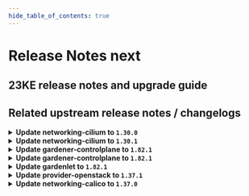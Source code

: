 ```yaml
---
hide_table_of_contents: true
---
```


# Release Notes next

## 23KE release notes and upgrade guide

## Related upstream release notes / changelogs


<details>
<summary><b>Update networking-cilium to <code>1.30.0</code></b></summary>

# [gardener/gardener-extension-networking-cilium]

## ✨ New Features

- `[USER]` `networking-cilium` extension now supports [Shoot Force Deletion](https://github.com/gardener/gardener/blob/master/docs/usage/shoot_operations.md#force-deletion).  by @shafeeqes [#218]
## 🏃 Others

- `[OPERATOR]` Egress gateway validation is fixed in case kube-proxy is disabled. by @DockToFuture [#220]
- `[OPERATOR]` Update cilium to `v1.14.3`. by @DockToFuture [#222]
- `[OPERATOR]` The following dependency is updated:  
  - github.com/gardener/gardener: v1.76.0 -> v1.80.1  
  - k8s.io/* : v0.26.3 -> v0.28.2  
  - sigs.k8s.io/controller-runtime: v0.14.6-> v0.16.2 by @shafeeqes [#213]

## Docker Images
gardener-extension-admission-cilium: `eu.gcr.io/gardener-project/gardener/extensions/admission-cilium:v1.30.0`
gardener-extension-networking-cilium: `eu.gcr.io/gardener-project/gardener/extensions/networking-cilium:v1.30.0`


</details>

<details>
<summary><b>Update networking-cilium to <code>1.30.1</code></b></summary>

no release notes available

## Docker Images
gardener-extension-admission-cilium: `eu.gcr.io/gardener-project/gardener/extensions/admission-cilium:v1.30.1`
gardener-extension-networking-cilium: `eu.gcr.io/gardener-project/gardener/extensions/networking-cilium:v1.30.1`


</details>

<details>
<summary><b>Update gardener-controlplane to <code>1.82.1</code></b></summary>

# [gardener/gardener]

## 🐛 Bug Fixes

- `[OPERATOR]` A bug causing the managedseed controller to error if the controller restarts and the seed secret is already deleted is now fixed. by @shafeeqes [#8699]
- `[OPERATOR]` A bug has been fixed which caused `ServiceAccount`s related to garden access secrets for extensions to leak in the seed namespace in the garden cluster after uninstallation of said extensions. by @rfranzke [#8697]
## 🏃 Others

- `[OPERATOR]` github.com/gardener/etcd-druid #714 @aaronfern  
  Alpine image used in init containers is now part of the IMAGEVECTOR_OVERWRITE by @gardener-ci-robot [#8684]
- `[OPERATOR]` The testmachinery tests now use `AdminKubeconfig` of the `Shoot`s of `ManagedSeed`s to create seed client. by @shafeeqes [#8698]

## Docker Images
admission-controller: `eu.gcr.io/gardener-project/gardener/admission-controller:v1.82.1`
apiserver: `eu.gcr.io/gardener-project/gardener/apiserver:v1.82.1`
controller-manager: `eu.gcr.io/gardener-project/gardener/controller-manager:v1.82.1`
gardenlet: `eu.gcr.io/gardener-project/gardener/gardenlet:v1.82.1`
operator: `eu.gcr.io/gardener-project/gardener/operator:v1.82.1`
resource-manager: `eu.gcr.io/gardener-project/gardener/resource-manager:v1.82.1`
scheduler: `eu.gcr.io/gardener-project/gardener/scheduler:v1.82.1`


</details>

<details>
<summary><b>Update gardener-controlplane to <code>1.82.1</code></b></summary>

# [gardener/gardener]

## 🐛 Bug Fixes

- `[OPERATOR]` A bug causing the managedseed controller to error if the controller restarts and the seed secret is already deleted is now fixed. by @shafeeqes [#8699]
- `[OPERATOR]` A bug has been fixed which caused `ServiceAccount`s related to garden access secrets for extensions to leak in the seed namespace in the garden cluster after uninstallation of said extensions. by @rfranzke [#8697]
## 🏃 Others

- `[OPERATOR]` github.com/gardener/etcd-druid #714 @aaronfern  
  Alpine image used in init containers is now part of the IMAGEVECTOR_OVERWRITE by @gardener-ci-robot [#8684]
- `[OPERATOR]` The testmachinery tests now use `AdminKubeconfig` of the `Shoot`s of `ManagedSeed`s to create seed client. by @shafeeqes [#8698]

## Docker Images
admission-controller: `eu.gcr.io/gardener-project/gardener/admission-controller:v1.82.1`
apiserver: `eu.gcr.io/gardener-project/gardener/apiserver:v1.82.1`
controller-manager: `eu.gcr.io/gardener-project/gardener/controller-manager:v1.82.1`
gardenlet: `eu.gcr.io/gardener-project/gardener/gardenlet:v1.82.1`
operator: `eu.gcr.io/gardener-project/gardener/operator:v1.82.1`
resource-manager: `eu.gcr.io/gardener-project/gardener/resource-manager:v1.82.1`
scheduler: `eu.gcr.io/gardener-project/gardener/scheduler:v1.82.1`


</details>

<details>
<summary><b>Update gardenlet to <code>1.82.1</code></b></summary>

# [gardener/gardener]

## 🐛 Bug Fixes

- `[OPERATOR]` A bug causing the managedseed controller to error if the controller restarts and the seed secret is already deleted is now fixed. by @shafeeqes [#8699]
- `[OPERATOR]` A bug has been fixed which caused `ServiceAccount`s related to garden access secrets for extensions to leak in the seed namespace in the garden cluster after uninstallation of said extensions. by @rfranzke [#8697]
## 🏃 Others

- `[OPERATOR]` github.com/gardener/etcd-druid #714 @aaronfern  
  Alpine image used in init containers is now part of the IMAGEVECTOR_OVERWRITE by @gardener-ci-robot [#8684]
- `[OPERATOR]` The testmachinery tests now use `AdminKubeconfig` of the `Shoot`s of `ManagedSeed`s to create seed client. by @shafeeqes [#8698]

## Docker Images
admission-controller: `eu.gcr.io/gardener-project/gardener/admission-controller:v1.82.1`
apiserver: `eu.gcr.io/gardener-project/gardener/apiserver:v1.82.1`
controller-manager: `eu.gcr.io/gardener-project/gardener/controller-manager:v1.82.1`
gardenlet: `eu.gcr.io/gardener-project/gardener/gardenlet:v1.82.1`
operator: `eu.gcr.io/gardener-project/gardener/operator:v1.82.1`
resource-manager: `eu.gcr.io/gardener-project/gardener/resource-manager:v1.82.1`
scheduler: `eu.gcr.io/gardener-project/gardener/scheduler:v1.82.1`


</details>

<details>
<summary><b>Update provider-openstack to <code>1.37.1</code></b></summary>

# [gardener/gardener-extension-provider-openstack]

## 🏃 Others

- `[OPERATOR]` Update external-snapshotter to v6.3.1 by @kon-angelo [#683]

## Docker Images
gardener-extension-admission-openstack: `eu.gcr.io/gardener-project/gardener/extensions/admission-openstack:v1.37.1`
gardener-extension-provider-openstack: `eu.gcr.io/gardener-project/gardener/extensions/provider-openstack:v1.37.1`


</details>

<details>
<summary><b>Update networking-calico to <code>1.37.0</code></b></summary>

# [gardener/gardener-extension-networking-calico]

## ✨ New Features

- `[USER]` `networking-calico` extension now supports [Shoot Force Deletion](https://github.com/gardener/gardener/blob/master/docs/usage/shoot_operations.md#force-deletion).  by @shafeeqes [#302]
## 🏃 Others

- `[OPERATOR]` Update calico to version `3.26.2` and make sure that tyhpa gets scheduled on all nodes. by @DockToFuture [#304]
- `[OPERATOR]` Update calico to `v3.26.3`. by @DockToFuture [#308]
- `[OPERATOR]` The following dependency is updated:  
  - github.com/gardener/gardener: v1.76.0 -> v1.77.2 by @shafeeqes [#293]
- `[OPERATOR]` Add autoscaling mode for calico node/typha, for vpa mode (autoScaling.mode: vpa), for cluster-proportional mode (autoScaling.mode: cluster-proportional) by @jfortin-sap [#286]
- `[OPERATOR]` The following dependency is updated:  
  - github.com/gardener/gardener: v1.79.1 -> v1.80.1  
  - k8s.io/* : v0.27.5 -> v0.28.2  
  - sigs.k8s.io/controller-runtime: v0.15.2-> v0.16.2 by @shafeeqes [#300]
- `[OPERATOR]` The following dependency is updated:  
  - github.com/gardener/gardener: v1.77.2 -> v1.79.1  
  - k8s.io/* : v0.26.3 -> v0.27.5  
  - sigs.k8s.io/controller-runtime: v0.14.6-> v0.15.2 by @shafeeqes [#296]
- `[OPERATOR]` Vertical and horizontal cluster-proportional autoscalers for calico-typha now use different label selectors. by @ScheererJ [#297]

## Docker Images
gardener-extension-admission-calico: `eu.gcr.io/gardener-project/gardener/extensions/admission-calico:v1.37.0`
gardener-extension-networking-calico: `eu.gcr.io/gardener-project/gardener/extensions/networking-calico:v1.37.0`


</details>

